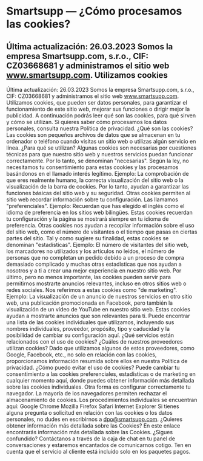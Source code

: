 # Smartsupp — ¿Cómo procesamos las cookies?
## Última actualización: 26.03.2023 Somos la empresa Smartsupp.com, s.r.o., CIF: CZ03668681 y administramos el sitio web www.smartsupp.com. Utilizamos cookies
Última actualización: 26.03.2023
Somos la empresa Smartsupp.com, s.r.o., CIF: CZ03668681 y administramos el sitio web www.smartsupp.com. Utilizamos cookies, que pueden ser datos personales, para garantizar el funcionamiento de este sitio web, mejorar sus funciones o dirigir mejor la publicidad.
A continuación podrás leer qué son las cookies, para qué sirven y cómo se utilizan. Si quieres saber cómo procesamos los datos personales, consulta nuestra Política de privacidad.
¿Qué son las cookies?
Las cookies son pequeños archivos de datos que se almacenan en tu ordenador o teléfono cuando visitas un sitio web o utilizas algún servicio en línea.
¿Para qué se utilizan?
Algunas cookies son necesarias por cuestiones técnicas para que nuestro sitio web y nuestros servicios puedan funcionar correctamente. Por lo tanto, se denominan "necesarias". Según la ley, no necesitamos tu consentimiento para estas cookies y las procesamos basándonos en el llamado interés legítimo.
Ejemplo: La comprobación de que eres realmente humano, la correcta visualización del sitio web o la visualización de la barra de cookies. Por lo tanto, ayudan a garantizar las funciones básicas del sitio web y su seguridad.
Otras cookies permiten al sitio web recordar información sobre tu configuración. Las llamamos "preferenciales".
Ejemplo: Recuerdan que has elegido el inglés como el idioma de preferencia en los sitios web bilingües. Estas cookies recuerdan tu configuración y la página se mostrará siempre en tu idioma de preferencia.
Otras cookies nos ayudan a recopilar información sobre el uso del sitio web, como el número de visitantes o el tiempo que pasas en ciertas partes del sitio. Tal y como sugiere su finalidad, estas cookies se denominan "estadísticas".
Ejemplo: El número de visitantes del sitio web, los marcadores no utilizados y los artículos no leídos, el número de personas que no completan un pedido debido a un proceso de compra demasiado complicado y muchas otras estadísticas que nos ayudan a nosotros y a ti a crear una mejor experiencia en nuestro sitio web.
Por último, pero no menos importante, las cookies pueden servir para permitirnos mostrarte anuncios relevantes, incluso en otros sitios web o redes sociales. Nos referimos a estas cookies como "de marketing".
Ejemplo: La visualización de un anuncio de nuestros servicios en otro sitio web, una publicación promocionada en Facebook, pero también la visualización de un vídeo de YouTube en nuestro sitio web. Estas cookies ayudan a mostrarte anuncios que son relevantes para ti.
Puede encontrar una lista de las cookies individuales que utilizamos, incluyendo sus nombres individuales, proveedor, propósito, tipo y caducidad y la posibilidad de cambiar su configuración aquí.
¿Qué servicios están relacionados con el uso de cookies? ¿Cuáles de nuestros proveedores utilizan cookies?
Dado que utilizamos algunos de estos proveedores, como Google, Facebook, etc., no solo en relación con las cookies, proporcionamos información resumida sobre ellos en nuestra Política de privacidad.
¿Cómo puedo evitar el uso de cookies?
Puede cambiar tu consentimiento a las cookies preferenciales, estadísticas o de marketing en cualquier momento aquí, donde puedes obtener información más detallada sobre las cookies individuales.
Otra forma es configurar correctamente tu navegador. La mayoría de los navegadores permiten rechazar el almacenamiento de cookies.
Los procedimientos individuales se encuentran aquí:
Google Chrome
Mozilla Firefox
Safari
Internet Explorer
Si tienes alguna pregunta o solicitud en relación con las cookies o los datos personales, no dudes en escribirnos a dpo@smartsupp.com.
¿Quieres obtener información más detallada sobre las Cookies?
En este enlace encontrarás información más detallada sobre las Cookies. 
¿Sigues confundido? Contáctanos a través de la caja de chat en tu panel de conversaciones y estaremos encantados de comunicarnos cotigo. Ten en cuenta que el servicio al cliente está incluido solo en los paquetes pagos.

